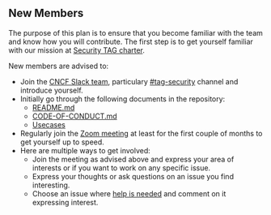 ## New Members

The purpose of this plan is to ensure that you become familiar with the team and
know how you will contribute. The first step is to get yourself familiar with
our mission at [Security TAG charter](governance/charter.md).

New members are advised to:

* Join the [CNCF Slack team](https://slack.cncf.io/), particulary
  [#tag-security](https://cloud-native.slack.com/messages/CDJ7MLT8S) channel and
  introduce yourself.
* Initially go through the following documents in the repository:
    * [README.md](https://github.com/cncf/tag-security/blob/main/README.md)
    * [CODE-OF-CONDUCT.md](https://github.com/cncf/tag-security/blob/main/CODE-OF-CONDUCT.md)
    * [Usecases](https://github.com/cncf/tag-security/tree/main/usecase-personas)
* Regularly join the [Zoom
  meeting](https://github.com/cncf/tag-security/blob/main/README.md#meeting-time)
  at least for the first couple of months to get yourself up to speed.
* Here are multiple ways to get involved:
    * Join the meeting as advised above and express your area of interests or if
      you want to work on any specific issue.
    * Express your thoughts or ask questions on an issue you find interesting.
    * Choose an issue where [help is
      needed](https://github.com/cncf/tag-security/labels/help%20wanted) and
      comment on it expressing interest.

